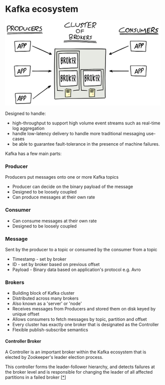 # Kafka ecosystem

![](../.gitbook/assets/41853aed-98cc-4beb-9734-5e3e0729178c.png)

Designed to handle:

* high-throughput to support high volume event streams such as real-time log aggregation
* handle low-latency delivery to handle more traditional messaging use-cases
* be able to guarantee fault-tolerance in the presence of machine failures.



Kafka has a few main parts:

### Producer

Producers put messages onto one or more Kafka topics

* Producer can decide on the binary payload of the message
* Designed to be loosely coupled
* Can produce messages at their own rate 

### Consumer

* Can consume messages at their own rate
* Designed to be loosely coupled

### Message

Sent by the producer to a topic or consumed by the consumer from a topic

* Timestamp - set by broker
* ID - set by broker based on previous offset
* Payload - Binary data based on application's protocol e.g. Avro

### Brokers

* Building block of Kafka cluster
* Distributed across many brokers
* Also known as a 'server' or 'node'
* Receives messages from Producers and stored them on disk keyed by unique offset
* Allows consumers to fetch messages by topic, partition and offset
* Every cluster has exactly one broker that is designated as the Controller
* Flexible publish-subscribe semantics

#### Controller Broker

A Controller is an important broker within the Kafka ecosystem that is elected by Zookeeper's leader election process. 

This controller forms the leader-follower hierarchy, and detects failures at the broker level and is responsible for changing the leader of all affected partitions in a failed broker \[[\*](https://stackoverflow.com/a/53332332/12130943)\] 



